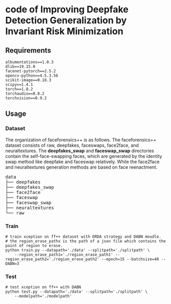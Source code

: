 # code of Improving Deepfake Detection Generalization by Invariant Risk Minimization

## Requirements
```
albumentations==1.0.3
dlib==19.15.0
facenet-pytorch==2.5.2
opencv-python==4.5.3.56
scikit-image==0.18.3
scipy==1.4.1
torch==1.8.2
torchaudio==0.8.2
torchvision==0.9.2
```
## Usage
### Dataset
The organization of faceforensics++ is as follows. The faceforensics++ dataset consists of raw, deepfakes, faceswaps, face2face, and neuraltextures. The **deepfakes_swap** and **faceswap_swap** directories contain the self-face-swapping faces, which are generated by the identity swap method like deepfake and faceswap relatively. While the face2face and neuraltextures generation methods are based on face reenactment.
<pre>
data
├── deepfakes
├── deepfakes_swap
├── face2face
├── faceswap
├── faceswap_swap
├── neuraltextures
└── raw
</pre>
### Train
```
# train xception on ff++ dataset with DRDA strategy and DABN moudle.
# the region_erase_pathx is the path of a json file which contains the point of region to erase.
python train.py --datapath='./data' --splitpath='./splitpath' \
    --region_erase_path1='./region_erase_path1' --region_erase_path2='./region_erase_path2' --epoch=15 --batchsize=48 --DABN=3
```
### Test
```
# test xception on ff++ with DABN
python test.py --datapath='./data' --splitpath='./splitpath' \
    --modelpath='./modelpath'
```